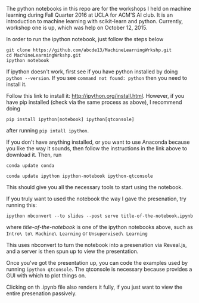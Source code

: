 
The python notebooks in this repo are for the workshops I held on machine learning during Fall Quarter 2016 at  UCLA for ACM'S AI club. It is an introduction to machine learning with scikit-learn and python. Currently, workshop one is up, which was help on October 12, 2015. 

In order to run the ipython notebook, just follow the steps below

    git clone https://github.com/abcde13/MachineLearningWrkshp.git
    cd MachineLearningWrkshp.git
    ipython notebook

If ipython doesn't work, first see if you have python installed by doing `python --version`. If you see `command not found: python` then you need to install it.

Follow this link to install it: http://ipython.org/install.html. However, if you have pip installed (check via the same process as above),
I recommend doing 
    
    pip install ipython[notebook] ipython[qtconsole]

after running `pip intall ipython`.

If you don't have anything installed, or you want to use Anaconda because you like the way it sounds, then follow the instructions in the link above
to download it. Then, run 

    conda update conda

    conda update ipython ipython-notebook ipython-qtconsole


This should give you all the necessary tools to start using the notebook.

If you truly want to used the notebook the way I gave the presenation, try running this:

    ipython nbconvert --to slides --post serve title-of-the-notebook.ipynb

where <i>title-of-the-notebook</i> is one of the ipython notebooks above, such as `Intro\ to\ Machine\ Learning` or `Unsupervised\ Learning`

This uses nbconvert to turn the notebook into a presenation via Reveal.js, and a server is then spun up to view the presentation. 
 
Once you've got the presentation up, you can code the examples used by running `ipython qtconsole`. The qtconsole is necessary because provides a GUI with which to plot things on.

Clicking on th .ipynb file also renders it fully, if you just want to view the entire presenation passively.
